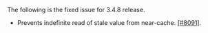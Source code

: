 

The following is the fixed issue for 3.4.8 release.

- Prevents indefinite read of stale value from near-cache. [[#8091]](https://github.com/hazelcast/hazelcast/pull/8091).

